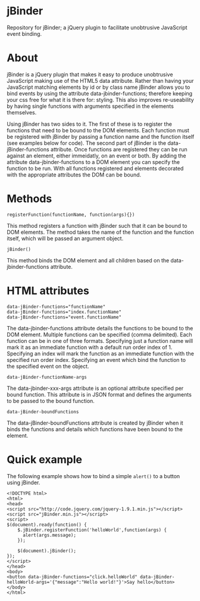 jBinder
=======

Repository for jBinder; a jQuery plugin to facilitate unobtrusive JavaScript event binding.

About
=====

jBinder is a jQuery plugin that makes it easy to produce unobtrusive JavaScript making use of the HTML5 data attribute. Rather than having your JavaScript matching elements by id or by class name jBinder allows you to bind events by using the attribute data-jbinder-functions; therefore keeping your css free for what it is there for: styling. This also improves re-useability by having single functions with arguments specified in the elements themselves.

Using jBinder has two sides to it. The first of these is to register the functions that need to be bound to the DOM elements. Each function must be registered with jBinder by passing a function name and the function itself (see examples below for code). The second part of jBinder is the data-jBinder-functions attribute. Once functions are registered they can be run against an element, either immeidatly, on an event or both. By adding the attribute data-jbinder-functions to a DOM element you can specify the function to be run. With all functions registered and elements decorated with the appropriate attributes the DOM can be bound.

Methods
=======

```
registerFunction(functionName, function(args){})
```

This method registers a function with jBinder such that it can be bound to DOM elements. The method takes the name of the function and the function itself, which will be passed an argument object.

```
jBinder()
```

This method binds the DOM element and all children based on the data-jbinder-functions attribute.

HTML attributes
===============

```
data-jBinder-functions="functionName"
data-jBinder-functions="index.functionName"
data-jBinder-functions="event.functionName"
```
The data-jbinder-functions attribute details the functions to be bound to the DOM element. Multiple functions can be specified (comma delimited). Each function can be in one of three formats. Specifying just a function name will mark it as an immediate function with a default run order index of 1. Specifying an index will mark the function as an immediate function with the specified run order index. Specifying an event which bind the function to the specified event on the object.
```
data-jBinder-functionName-args
```
The data-jbinder-xxx-args attribute is an optional attribute specified per bound function. This attribute is in JSON format and defines the arguments to be passed to the bound function.
```
data-jBinder-boundFunctions
```
The data-jBinder-boundFunctions attribute is created by jBinder when it binds the functions and details which functions have been bound to the element.

Quick example
=============

The following example shows how to bind a simple ```alert()``` to a button using jBinder.

```
<!DOCTYPE html>
<html>
<head>
<script src="http://code.jquery.com/jquery-1.9.1.min.js"></script>
<script src="jBinder.min.js"></script>
<script>
$(document).ready(function() {
    $.jBinder.registerFunction('helloWorld',function(args) {
      alert(args.message);
	});

	$(document).jBinder();
});
</script>
</head>
<body>
<button data-jBinder-functions="click.helloWorld" data-jBinder-helloWorld-args='{"message":"Hello world!"}'>Say hello</button>
</body>
</html>
```
